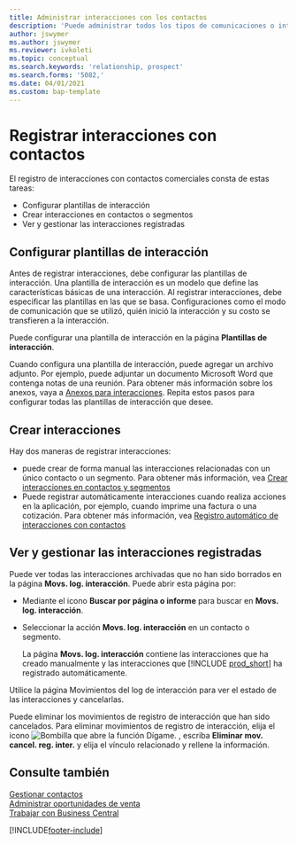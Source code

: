 ```yaml
---
title: Administrar interacciones con los contactos
description: 'Puede administrar todos los tipos de comunicaciones o interacciones entre su empresa y sus contactos; por ejemplo, cartas, llamadas de teléfono, reuniones, etc.'
author: jswymer
ms.author: jswymer
ms.reviewer: ivkoleti
ms.topic: conceptual
ms.search.keywords: 'relationship, prospect'
ms.search.forms: '5082,'
ms.date: 04/01/2021
ms.custom: bap-template
---
```

# <a name="record-interactions-with-contacts"></a>Registrar interacciones con contactos

El registro de interacciones con contactos comerciales consta de estas tareas:

* Configurar plantillas de interacción  
* Crear interacciones en contactos o segmentos  
* Ver y gestionar las interacciones registradas  

## <a name="set-up-interaction-templates"></a>Configurar plantillas de interacción

Antes de registrar interacciones, debe configurar las plantillas de interacción. Una plantilla de interacción es un modelo que define las características básicas de una interacción. Al registrar interacciones, debe especificar las plantillas en las que se basa. Configuraciones como el modo de comunicación que se utilizó, quién inició la interacción y su costo se transfieren a la interacción.

Puede configurar una plantilla de interacción en la página **Plantillas de interacción**.

Cuando configura una plantilla de interacción, puede agregar un archivo adjunto. Por ejemplo, puede adjuntar un documento Microsoft Word que contenga notas de una reunión. Para obtener más información sobre los anexos, vaya a [Anexos para interacciones](marketing-interaction-attachments.md). Repita estos pasos para configurar todas las plantillas de interacción que desee.  

## <a name="create-interactions"></a>Crear interacciones

Hay dos maneras de registrar interacciones:

* puede crear de forma manual las interacciones relacionadas con un único contacto o un segmento. Para obtener más información, vea [Crear interacciones en contactos y segmentos](marketing-how-create-interactions.md)  
* Puede registrar automáticamente interacciones cuando realiza acciones en la aplicación, por ejemplo, cuando imprime una factura o una cotización. Para obtener más información, vea [Registro automático de interacciones con contactos](marketing-auto-record-interactions.md)

## <a name="view-and-manage-recorded-interactions"></a>Ver y gestionar las interacciones registradas

Puede ver todas las interacciones archivadas que no han sido borrados en la página **Movs. log. interacción**. Puede abrir esta página por:

* Mediante el icono **Buscar por página o informe** para buscar en **Movs. log. interacción**.
* Seleccionar la acción **Movs. log. interacción** en un contacto o segmento.

  La página **Movs. log. interacción** contiene las interacciones que ha creado manualmente y las interacciones que [!INCLUDE [prod_short](includes/prod_short.md)] ha registrado automáticamente.

Utilice la página Movimientos del log de interacción para ver el estado de las interacciones y cancelarlas.

Puede eliminar los movimientos de registro de interacción que han sido cancelados. Para eliminar movimientos de registro de interacción, elija el icono ![Bombilla que abre la función Dígame.](media/ui-search/search_small.png "Dígame qué desea hacer") , escriba **Eliminar mov. cancel. reg. inter.** y elija el vínculo relacionado y rellene la información.

## <a name="see-also"></a>Consulte también

[Gestionar contactos](marketing-contacts.md)  
[Administrar oportunidades de venta](marketing-manage-sales-opportunities.md)  
[Trabajar con Business Central](ui-work-product.md)  


[!INCLUDE[footer-include](includes/footer-banner.md)]
